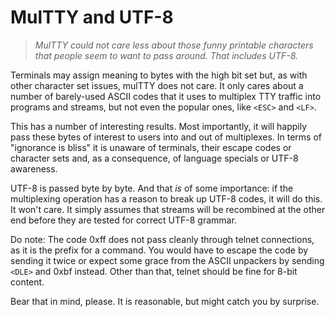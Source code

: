 # MulTTY and UTF-8

> *MulTTY could not care less about those funny
> printable characters that people seem to want
> to pass around.  That includes UTF-8.*

Terminals may assign meaning to bytes with the
high bit set but, as with other character set
issues, mulTTY does not care.  It only cares
about a number of barely-used ASCII codes that
it uses to multiplex TTY traffic into programs
and streams, but not even the popular ones,
like `<ESC>` and `<LF>`.

This has a number of interesting results.  Most
importantly, it will happily pass these bytes of
interest to users into and out of multiplexes.
In terms of "ignorance is bliss" it is unaware
of terminals, their escape codes or character
sets and, as a consequence, of language specials
or UTF-8 awareness.

UTF-8 is passed byte by byte.  And that *is* of
some importance: if the multiplexing operation
has a reason to break up UTF-8 codes, it will do
this.  It won't care.  It simply assumes that
streams will be recombined at the other end
before they are tested for correct UTF-8 grammar.

Do note: The code 0xff does not pass cleanly
through telnet connections, as it is the prefix
for a command.  You would have to escape the
code by sending it twice or expect some grace
from the ASCII unpackers by sending `<DLE>` and
0xbf instead.  Other than that, telnet should
be fine for 8-bit content.

Bear that in mind, please.  It is reasonable,
but might catch you by surprise.
